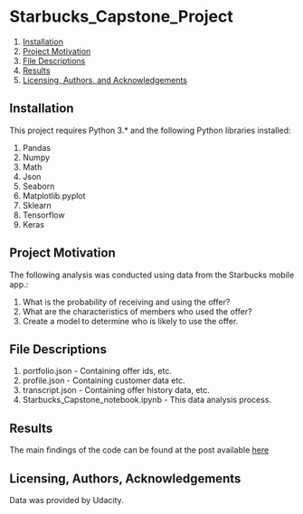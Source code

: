 # Starbucks_Capstone_Project

1. [Installation](#installation)
2. [Project Motivation](#motivation)
3. [File Descriptions](#files)
4. [Results](#results)
5. [Licensing, Authors, and Acknowledgements](#licensing)

## Installation <a name="installation"></a>

This project requires Python 3.* and the following Python libraries installed:  
1. Pandas
2. Numpy
3. Math
4. Json
5. Seaborn
6. Matplotlib.pyplot
7. Sklearn
8. Tensorflow
9. Keras

## Project Motivation<a name="motivation"></a>

The following analysis was conducted using data from the Starbucks mobile app.:

1. What is the probability of receiving and using the offer?
2. What are the characteristics of members who used the offer?
3. Create a model to determine who is likely to use the offer.

## File Descriptions <a name="files"></a>

1. portfolio.json - Containing offer ids, etc.
2. profile.json - Containing customer data etc.
3. transcript.json - Containing offer history data, etc.
4. Starbucks_Capstone_notebook.ipynb - This data analysis process.

## Results<a name="results"></a>

The main findings of the code can be found at the post available [here](https://medium.com/@sho_nakamura/how-to-increase-starbucks-offer-usage-c86c67e20e93)

## Licensing, Authors, Acknowledgements<a name="licensing"></a>

Data was provided by Udacity.
